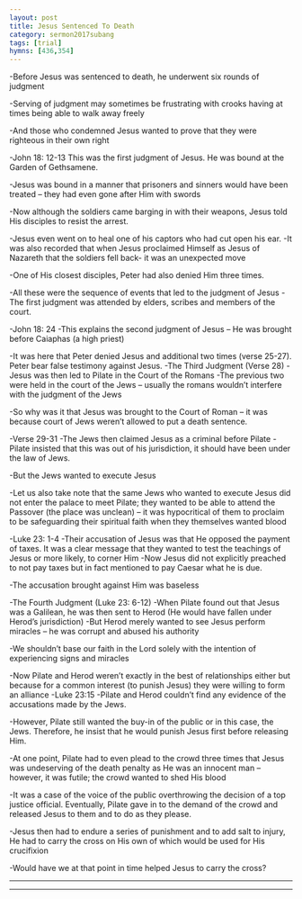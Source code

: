 ```yaml
---
layout: post
title: Jesus Sentenced To Death
category: sermon2017subang
tags: [trial]
hymns: [436,354]
---
```

-Before Jesus was sentenced to death, he underwent six rounds of judgment

-Serving of judgment may sometimes be frustrating with crooks having at times being able to walk away freely

-And those who condemned Jesus wanted to prove that they were righteous in their own right

-John 18: 12-13
This was the first judgment of Jesus. He was bound at the Garden of Gethsamene.

-Jesus was bound in a manner that prisoners and sinners would have been treated – they had even gone after Him with swords

-Now although the soldiers came barging in with their weapons, Jesus told His disciples to resist the arrest.

-Jesus even went on to heal one of his captors who had cut open his ear.
-It was also recorded that when Jesus proclaimed Himself as Jesus of Nazareth that the soldiers fell back-  it was an unexpected move

-One of His closest disciples, Peter had also denied Him three times. 

-All these were the sequence of events that led to the judgment of Jesus
-The first judgment was attended by elders, scribes and members of the court.

-John 18: 24
-This explains the second judgment of Jesus – He was brought before Caiaphas (a high priest)

-It was here that Peter denied Jesus and additional two times (verse 25-27). Peter bear false testimony against Jesus.
-The Third Judgment (Verse 28)
-Jesus was then led to Pilate in the Court of the Romans
-The previous two were held in the court of the Jews – usually the romans wouldn’t interfere with the judgment of the Jews

-So why was it that Jesus was brought to the Court of Roman – it was because court of Jews weren’t allowed to put a death sentence.

-Verse 29-31
-The Jews then claimed Jesus as a criminal before Pilate
-Pilate insisted that this was out of his jurisdiction, it should have been under the law of Jews.

-But the Jews wanted to execute Jesus

-Let us also take note that the same Jews who wanted to execute Jesus did not enter the palace to meet Pilate; they wanted to be able to attend the Passover (the place was unclean) – it was hypocritical of them to proclaim to be safeguarding their spiritual faith when they themselves wanted blood

-Luke 23: 1-4
-Their accusation of Jesus was that He opposed the payment of taxes. It was a clear message that they wanted to test the teachings of Jesus or more likely, to corner Him
-Now Jesus did not explicitly preached to not pay taxes but in fact mentioned to pay Caesar what he is due.

-The accusation brought against Him was baseless

-The Fourth Judgment (Luke 23: 6-12)
-When Pilate found out that Jesus was a Galilean, he was then sent to Herod (He would have fallen under Herod’s jurisdiction)
-But Herod merely wanted to see Jesus perform miracles – he was corrupt and abused his authority

-We shouldn’t base our faith in the Lord solely with the intention of experiencing signs and miracles

-Now Pilate and Herod weren’t exactly in the best of relationships either but because for a common interest (to punish Jesus) they were willing to form an alliance
-Luke 23:15
-Pilate and Herod couldn’t find any evidence of the accusations made by the Jews.

-However, Pilate still wanted the buy-in of the public or in this case, the Jews. Therefore, he insist that he would punish Jesus first before releasing Him.

-At one point, Pilate had to even plead to the crowd three times that Jesus was undeserving of the death penalty as He was an innocent man – however, it was futile; the crowd wanted to shed His blood

-It was a case of the voice of the public overthrowing the decision of a top justice official. Eventually, Pilate gave in to the demand of the crowd and released Jesus to them and to do as they please.

-Jesus then had to endure a series of punishment and to add salt to injury, He had to carry the cross on His own of which would be used for His crucifixion

-Would have we at that point in time helped Jesus to carry the cross?




----
****
